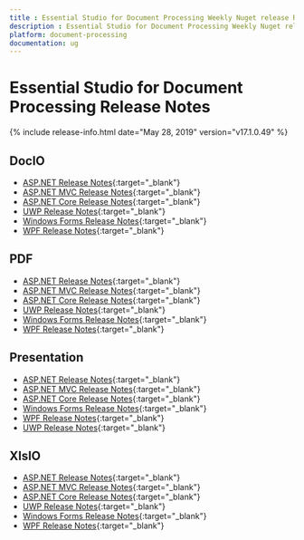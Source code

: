 ```yaml
---
title : Essential Studio for Document Processing Weekly Nuget release Release Notes  
description : Essential Studio for Document Processing Weekly Nuget release Release Notes  
platform: document-processing
documentation: ug
---
```


# Essential Studio for Document Processing  Release Notes  

{% include release-info.html date="May 28, 2019" version="v17.1.0.49" %} 

## DocIO

* [ASP.NET Release Notes](/aspnet/release-notes/v17.1.0.49#docio){:target="_blank"}
* [ASP.NET MVC Release Notes](/aspnetmvc/release-notes/v17.1.0.49#docio){:target="_blank"}
* [ASP.NET Core Release Notes](/aspnet-core/release-notes/v17.1.0.49#docio){:target="_blank"}
* [UWP Release Notes](/uwp/release-notes/v17.1.0.49#docio){:target="_blank"}
* [Windows Forms Release Notes](/windowsforms/release-notes/v17.1.0.49#docio){:target="_blank"}
* [WPF Release Notes](/wpf/release-notes/v17.1.0.49#docio){:target="_blank"}


## PDF

* [ASP.NET Release Notes](/aspnet/release-notes/v17.1.0.49#pdf){:target="_blank"}
* [ASP.NET MVC Release Notes](/aspnetmvc/release-notes/v17.1.0.49#pdf){:target="_blank"}
* [ASP.NET Core Release Notes](/aspnet-core/release-notes/v17.1.0.49#pdf){:target="_blank"}
* [UWP Release Notes](/uwp/release-notes/v17.1.0.49#pdf){:target="_blank"}
* [Windows Forms Release Notes](/windowsforms/release-notes/v17.1.0.49#pdf){:target="_blank"}
* [WPF Release Notes](/wpf/release-notes/v17.1.0.49#pdf){:target="_blank"}


## Presentation

* [ASP.NET Release Notes](/aspnet/release-notes/v17.1.0.49#presentation){:target="_blank"}
* [ASP.NET MVC Release Notes](/aspnetmvc/release-notes/v17.1.0.49#presentation){:target="_blank"}
* [ASP.NET Core Release Notes](/aspnet-core/release-notes/v17.1.0.49#presentation){:target="_blank"}
* [Windows Forms Release Notes](/windowsforms/release-notes/v17.1.0.49#presentation){:target="_blank"}
* [WPF Release Notes](/wpf/release-notes/v17.1.0.49#presentation){:target="_blank"}
* [UWP Release Notes](/uwp/release-notes/v17.1.0.49#presentation){:target="_blank"}


## XlsIO

* [ASP.NET Release Notes](/aspnet/release-notes/v17.1.0.49#xlsio){:target="_blank"}
* [ASP.NET MVC Release Notes](/aspnetmvc/release-notes/v17.1.0.49#xlsio){:target="_blank"}
* [ASP.NET Core Release Notes](/aspnet-core/release-notes/v17.1.0.49#xlsio){:target="_blank"}
* [UWP Release Notes](/uwp/release-notes/v17.1.0.49#xlsio){:target="_blank"}
* [Windows Forms Release Notes](/windowsforms/release-notes/v17.1.0.49#xlsio){:target="_blank"}
* [WPF Release Notes](/wpf/release-notes/v17.1.0.49#xlsio){:target="_blank"}